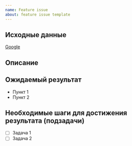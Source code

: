 ```yaml
---
name: Feature issue
about: feature issue template
---
```


## Исходные данные

[пример]: <> (Ссылка на дизайн)
[Google](https://www.google.com)

## Описание

[пример]: <> (Необходимо заверстать форму авторизация)

## Ожидаемый результат

[1]: <> (Сверстанная форма авторизация)
[2]: <> (Реагирует на ввод пользователя)
[3]: <> (Валидирует данные)
[4]: <> (Выводить результат)

* Пункт 1
* Пункт 2

## Необходимые шаги для достижения результата (подзадачи)

[1]: <> (Сверстать форму на pug & styl)
[2]: <> (Добавить eventListener на input && submit)
[3]: <> (Добавить проверку на правильность введенных данные)
[4]: <> (Вывести сообщение о результате выполенения в форме)

* [ ] Задача 1
* [ ] Задача 2

